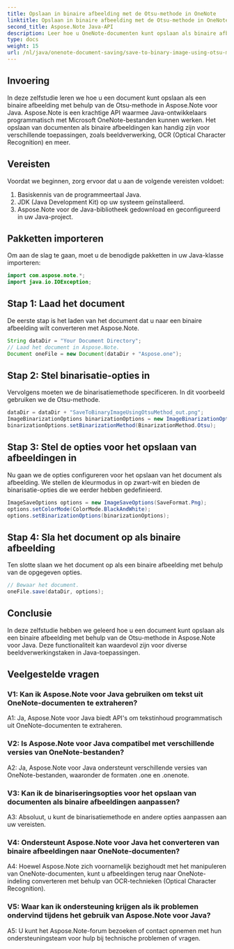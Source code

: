 ```yaml
---
title: Opslaan in binaire afbeelding met de Otsu-methode in OneNote
linktitle: Opslaan in binaire afbeelding met de Otsu-methode in OneNote
second_title: Aspose.Note Java-API
description: Leer hoe u OneNote-documenten kunt opslaan als binaire afbeeldingen met behulp van de Otsu-methode met Aspose.Note voor Java. Verbeter de mogelijkheden van uw Java-app met Aspose.Note.
type: docs
weight: 15
url: /nl/java/onenote-document-saving/save-to-binary-image-using-otsu-method/
---
```

## Invoering

In deze zelfstudie leren we hoe u een document kunt opslaan als een binaire afbeelding met behulp van de Otsu-methode in Aspose.Note voor Java. Aspose.Note is een krachtige API waarmee Java-ontwikkelaars programmatisch met Microsoft OneNote-bestanden kunnen werken. Het opslaan van documenten als binaire afbeeldingen kan handig zijn voor verschillende toepassingen, zoals beeldverwerking, OCR (Optical Character Recognition) en meer.

## Vereisten

Voordat we beginnen, zorg ervoor dat u aan de volgende vereisten voldoet:
1. Basiskennis van de programmeertaal Java.
2. JDK (Java Development Kit) op uw systeem geïnstalleerd.
3. Aspose.Note voor de Java-bibliotheek gedownload en geconfigureerd in uw Java-project.

## Pakketten importeren

Om aan de slag te gaan, moet u de benodigde pakketten in uw Java-klasse importeren:
```java
import com.aspose.note.*;
import java.io.IOException;
```

## Stap 1: Laad het document

De eerste stap is het laden van het document dat u naar een binaire afbeelding wilt converteren met Aspose.Note.
```java
String dataDir = "Your Document Directory";
// Laad het document in Aspose.Note.
Document oneFile = new Document(dataDir + "Aspose.one");
```

## Stap 2: Stel binarisatie-opties in
Vervolgens moeten we de binarisatiemethode specificeren. In dit voorbeeld gebruiken we de Otsu-methode.
```java
dataDir = dataDir + "SaveToBinaryImageUsingOtsuMethod_out.png";
ImageBinarizationOptions binarizationOptions = new ImageBinarizationOptions();
binarizationOptions.setBinarizationMethod(BinarizationMethod.Otsu);
```

## Stap 3: Stel de opties voor het opslaan van afbeeldingen in
Nu gaan we de opties configureren voor het opslaan van het document als afbeelding. We stellen de kleurmodus in op zwart-wit en bieden de binarisatie-opties die we eerder hebben gedefinieerd.
```java
ImageSaveOptions options = new ImageSaveOptions(SaveFormat.Png);
options.setColorMode(ColorMode.BlackAndWhite);
options.setBinarizationOptions(binarizationOptions);
```

## Stap 4: Sla het document op als binaire afbeelding
Ten slotte slaan we het document op als een binaire afbeelding met behulp van de opgegeven opties.
```java
// Bewaar het document.
oneFile.save(dataDir, options);
```

## Conclusie
In deze zelfstudie hebben we geleerd hoe u een document kunt opslaan als een binaire afbeelding met behulp van de Otsu-methode in Aspose.Note voor Java. Deze functionaliteit kan waardevol zijn voor diverse beeldverwerkingstaken in Java-toepassingen.

## Veelgestelde vragen

### V1: Kan ik Aspose.Note voor Java gebruiken om tekst uit OneNote-documenten te extraheren?

A1: Ja, Aspose.Note voor Java biedt API's om tekstinhoud programmatisch uit OneNote-documenten te extraheren.

### V2: Is Aspose.Note voor Java compatibel met verschillende versies van OneNote-bestanden?

A2: Ja, Aspose.Note voor Java ondersteunt verschillende versies van OneNote-bestanden, waaronder de formaten .one en .onenote.

### V3: Kan ik de binariseringsopties voor het opslaan van documenten als binaire afbeeldingen aanpassen?

A3: Absoluut, u kunt de binarisatiemethode en andere opties aanpassen aan uw vereisten.

### V4: Ondersteunt Aspose.Note voor Java het converteren van binaire afbeeldingen naar OneNote-documenten?

A4: Hoewel Aspose.Note zich voornamelijk bezighoudt met het manipuleren van OneNote-documenten, kunt u afbeeldingen terug naar OneNote-indeling converteren met behulp van OCR-technieken (Optical Character Recognition).

### V5: Waar kan ik ondersteuning krijgen als ik problemen ondervind tijdens het gebruik van Aspose.Note voor Java?

A5: U kunt het Aspose.Note-forum bezoeken of contact opnemen met hun ondersteuningsteam voor hulp bij technische problemen of vragen.